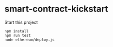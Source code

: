 # smart-contract-kickstart

Start this project

```
npm install
npm run test
node ethereum/deploy.js
```
